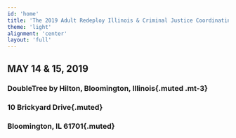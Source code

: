 ```yaml
---
id: 'home'
title: 'The 2019 Adult Redeploy Illinois & Criminal Justice Coordinating Councils Summit'
theme: 'light'
alignment: 'center'
layout: 'full'
---
```


## MAY 14 & 15, 2019

### DoubleTree by Hilton, Bloomington, Illinois{.muted .mt-3}

### 10 Brickyard Drive{.muted}

### Bloomington, IL 61701{.muted}
